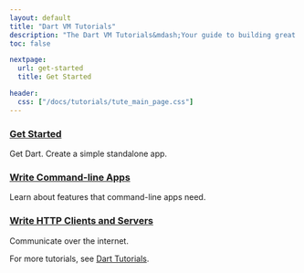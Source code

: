 ```yaml
---
layout: default
title: "Dart VM Tutorials"
description: "The Dart VM Tutorials&mdash;Your guide to building great apps."
toc: false

nextpage:
  url: get-started
  title: Get Started

header:
  css: ["/docs/tutorials/tute_main_page.css"]
---
```


<div class="row">
  <div class="col-md-6">
    <div class="card">
      <h3><a href="/tutorials/dart-vm/get-started">Get Started</a></h3>
      <p>Get Dart. Create a simple standalone app.</p>
    </div>
  </div>

  <div class="col-md-6">
    <div class="card">
      <h3><a href="/tutorials/dart-vm/cmdline">Write Command-line Apps</a></h3>
      <p>Learn about features that command-line apps need.</p>
    </div>
  </div>

  <div class="col-md-6">
    <div class="card">
      <h3><a href="/tutorials/dart-vm/httpserver">Write HTTP Clients and Servers</a></h3>
      <p>Communicate over the internet.</p>
    </div>
  </div>
</div>

For more tutorials, see [Dart Tutorials]({{site.dartlang}}/tutorials/).
